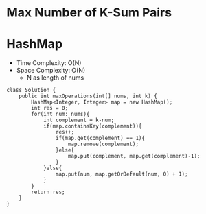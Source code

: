 # Max Number of K-Sum Pairs
# HashMap
* Time Complexity: O(N)
* Space Complexity: O(N)
	* N as length of nums
```
class Solution {
    public int maxOperations(int[] nums, int k) {
        HashMap<Integer, Integer> map = new HashMap();
        int res = 0;
        for(int num: nums){
            int complement = k-num;
            if(map.containsKey(complement)){
                res++;
                if(map.get(complement) == 1){
                    map.remove(complement);
                }else{
                    map.put(complement, map.get(complement)-1);
                }
            }else{
                map.put(num, map.getOrDefault(num, 0) + 1);
            }
        }
        return res;
    }
}
```